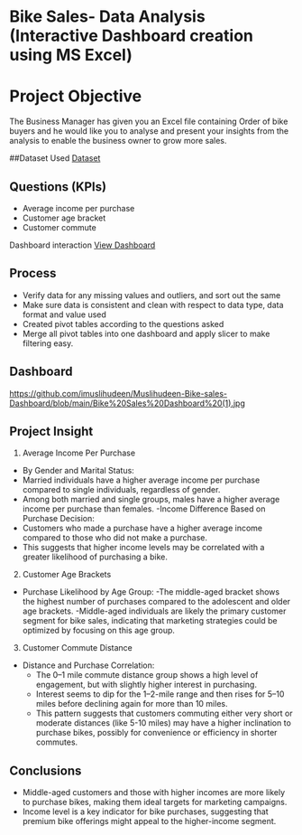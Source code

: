 # Bike Sales- Data Analysis (Interactive Dashboard creation using MS Excel)
# Project Objective
The Business Manager has given you an Excel file containing Order of bike buyers and he would like you to analyse and present your insights from the analysis to enable the business owner to grow more sales.

##Dataset Used
<a href= "https://github.com/imuslihudeen/Muslihudeen-Bike-sales-Dashboard/blob/main/Bike%20Buyers%20Dataset.xlsx"> Dataset</a>

## Questions (KPIs)
-	Average income per purchase
-	Customer age bracket
-	Customer commute

Dashboard interaction <a href= “https://github.com/imuslihudeen/Muslihudeen-Bike-sales-Dashboard/blob/main/Bike%20Sales%20Dashboard%20(1).jpg”>View Dashboard</a>
  
## Process
-	Verify data for any missing values and outliers, and sort out the same
-	Make sure data is consistent and clean with respect to data type, data format and value used
-	Created pivot tables according to the questions asked
-	Merge all pivot tables into one dashboard and apply slicer to make filtering easy.

## Dashboard
https://github.com/imuslihudeen/Muslihudeen-Bike-sales-Dashboard/blob/main/Bike%20Sales%20Dashboard%20(1).jpg

## Project Insight
1. Average Income Per Purchase
- By Gender and Marital Status:
-	 Married individuals have a higher average income per purchase compared to single individuals, regardless of gender.
-	 Among both married and single groups, males have a higher average income per purchase than females.
-Income Difference Based on Purchase Decision:
-	Customers who made a purchase have a higher average income compared to those who did not make a purchase.
-	This suggests that higher income levels may be correlated with a greater likelihood of purchasing a bike.
2. Customer Age Brackets
- Purchase Likelihood by Age Group:
  -The middle-aged bracket shows the highest number of purchases compared to the adolescent and older age brackets.
  -Middle-aged individuals are likely the primary customer segment for bike sales, indicating that marketing strategies could be optimized by focusing on this age group.
3. Customer Commute Distance
- Distance and Purchase Correlation:
  - The 0–1 mile commute distance group shows a high level of engagement, but with slightly higher interest in purchasing.
  - Interest seems to dip for the 1–2-mile range and then rises for 5–10 miles before declining again for more than 10 miles.
  - This pattern suggests that customers commuting either very short or moderate distances (like 5-10 miles) may have a higher inclination to purchase bikes, possibly for convenience or efficiency in shorter commutes.

## Conclusions
-	Middle-aged customers and those with higher incomes are more likely to purchase bikes, making them ideal targets for marketing campaigns.
-	Income level is a key indicator for bike purchases, suggesting that premium bike offerings might appeal to the higher-income segment.
